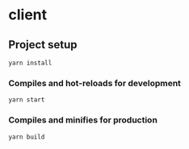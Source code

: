 # client

## Project setup

```
yarn install
```

### Compiles and hot-reloads for development

```
yarn start
```

### Compiles and minifies for production

```
yarn build
```

